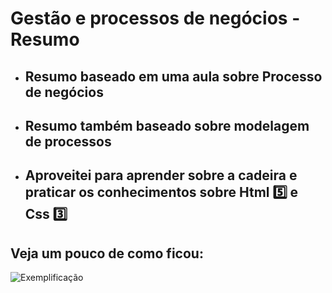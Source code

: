 # Gestão e processos de negócios - Resumo

- ## Resumo baseado em uma aula sobre Processo de negócios
- ## Resumo também baseado sobre modelagem de processos
- ## Aproveitei para aprender sobre a cadeira e praticar os conhecimentos sobre Html 5️⃣ e Css 3️⃣

## Veja um pouco de como ficou:

![Exemplificação](/files/exemplificação.png)
